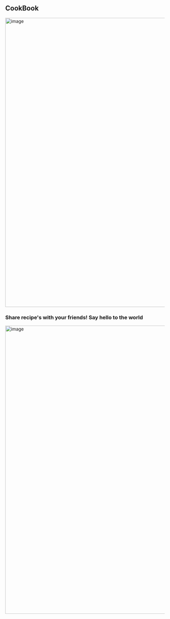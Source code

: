 ## CookBook
<img width="914" alt="image" src="https://github.com/andyjianzhou/CookBook/assets/74941296/8b0c551b-6bc3-4922-b533-383d16664dd0">

### Share recipe's with your friends! Say hello to the world
<img width="911" alt="image" src="https://github.com/andyjianzhou/CookBook/assets/74941296/d86b4b17-0dc2-42e4-84e1-0de57fdfa8d3">

